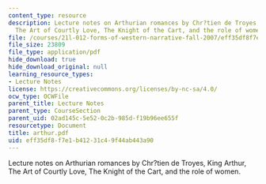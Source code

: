 ```yaml
---
content_type: resource
description: Lecture notes on Arthurian romances by Chr?tien de Troyes, King Arthur,
  The Art of Courtly Love, The Knight of the Cart, and the role of women.
file: /courses/21l-012-forms-of-western-narrative-fall-2007/eff35df8f7e1b41231c49f44ab443a90_arthur.pdf
file_size: 23809
file_type: application/pdf
hide_download: true
hide_download_original: null
learning_resource_types:
- Lecture Notes
license: https://creativecommons.org/licenses/by-nc-sa/4.0/
ocw_type: OCWFile
parent_title: Lecture Notes
parent_type: CourseSection
parent_uid: 02ad145c-5e52-0c2b-985d-f19b96ee655f
resourcetype: Document
title: arthur.pdf
uid: eff35df8-f7e1-b412-31c4-9f44ab443a90
---
```

Lecture notes on Arthurian romances by Chr?tien de Troyes, King Arthur, The Art of Courtly Love, The Knight of the Cart, and the role of women.